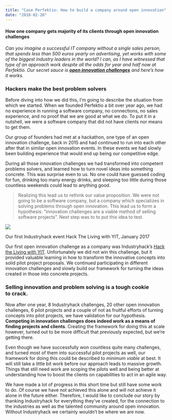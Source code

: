```yaml
---
title: "Case Perfektio: How to build a company around open innovation"
date: "2018-02-20"
---
```


#### How one company gets majority of its clients through open innovation challenges

_Can you imagine a successful IT company without a single sales person, that spends less than 500 euros yearly on advertising, yet works with some of the biggest industry leaders in the world? I can, as I have witnessed that type of an approach work despite all the odds for year and half now at Perfektio. Our secret sauce is_ [**_open innovation challenges_**](https://en.wikipedia.org/wiki/Open_innovation)  _and here’s how it works._

### Hackers make the best problem solvers

Before diving into how we did this, I’m going to describe the situation from which we started. When we founded Perfektio a bit over year ago, we had no experience in running a software company, no connections, no sales experience, and no proof that we are good at what we do. To put it in a nutshell, we were a software company that did not have clients nor means to get them.

Our group of founders had met at a hackathon, one type of an open innovation challenge, back in 2015 and had continued to run into each other after that in similar open innovation events. In these events we had slowly been building experience that would end up being our competitive edge.

During all those innovation challenges we had transformed into competent problems solvers, and learned how to turn novel ideas into something concrete. This was surprise even to us. No one could have guessed coding for fun, drinking too many energy drinks, and sleeping too little during those countless weekends could lead to anything good.

> Realizing this lead us to rethink our value proposition. We were not going to be a software company, but a company which specializes in solving problems through open innovation. This lead us to form a hypothesis: “innovation challenges are a viable method of selling software projects”. Next step was to to put this idea to test.

![](http://www.xn--lhteenlahti-l8a.fi/wp-content/uploads/2018/09/8e09b-1wi_cennzaio-kki95v2qzg.jpeg)

Our first Industryhack event Hack The Living with YIT, January 2017

Our first open innovation challenge as a company was Industryhack’s [Hack the Living with YIT](https://industryhack.com/challenges/hacktheliving/). Unfortunately we did not win this challenge, but it provided valuable learning in how to transform the innovative concepts into solid pilot project proposals. We continued participating in different innovation challenges and slowly build our framework for turning the ideas created in those into concrete projects.

### Selling innovation and problem solving is a tough cookie to crack.

Now after one year, 8 Industryhack challenges, 20 other open innovation challenges, 6 pilot projects and a couple of not as fruitful efforts of turning concepts into pilot projects, we have validation for our hypothesis. **Competing in innovation challenges does indeed work as a means of finding projects and clients**. Creating the framework for doing this at scale however, turned out to be more difficult that previously expected, but we’re getting there.

Even though we have successfully won countless quite many challenges, and turned most of them into successful pilot projects as well, our framework for doing this could be described to _minimum viable_ at best. It will still take a little bit work before our approach leads to massive growth. Things that still need work are scoping the pilots well and being better at understanding how to boost the clients on capabilities to act in an agile way.

We have made a lot of progress in this short time but still have some work to do. Of course we have not achieved this alone and will not achieve it alone in the future either. Therefore, I would like to conclude our story by thanking Industryhack for everything they’ve created, for the connection to the industries as well as the talented community around open innovation. Without Industryhack we certainly wouldn’t be where we are now.
